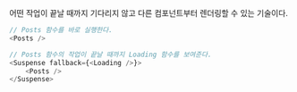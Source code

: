 어떤 작업이 끝날 때까지 기다리지 않고 다른 컴포넌트부터 렌더링할 수 있는 기술이다.

```js
// Posts 함수를 바로 실행한다.
<Posts />

// Posts 함수의 작업이 끝날 때까지 Loading 함수를 보여준다.
<Suspense fallback={<Loading />}>
    <Posts />
</Suspense>
```